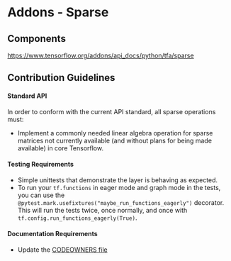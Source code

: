 # Addons - Sparse

## Components
https://www.tensorflow.org/addons/api_docs/python/tfa/sparse

## Contribution Guidelines
#### Standard API
In order to conform with the current API standard, all sparse operations must:
 * Implement a commonly needed linear algebra operation for sparse matrices not
   currently available (and without plans for being made available) in core
   Tensorflow.

#### Testing Requirements
 * Simple unittests that demonstrate the layer is behaving as expected.
 * To run your `tf.functions` in eager mode and graph mode in the tests,
   you can use the `@pytest.mark.usefixtures("maybe_run_functions_eagerly")`
   decorator. This will run the tests twice, once normally, and once
   with `tf.config.run_functions_eagerly(True)`.

#### Documentation Requirements
 * Update the [CODEOWNERS file](https://github.com/tensorflow/addons/blob/master/.github/CODEOWNERS)

